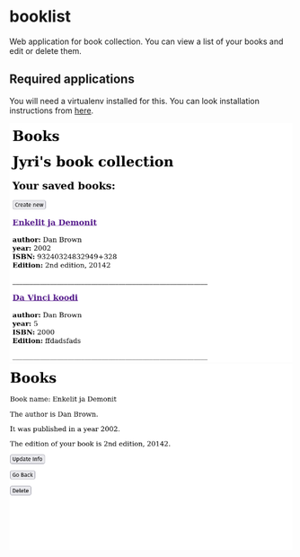 # booklist
Web application for book collection. You can view a list of your books and edit or delete them.

## Required applications

You will need a virtualenv installed for this. You can look installation instructions from [here](https://jyridoingthings.wordpress.com/2022/05/23/python-web-service-homework-1/).


![listview](images/list.png)
![detailview](images/detail.png)
